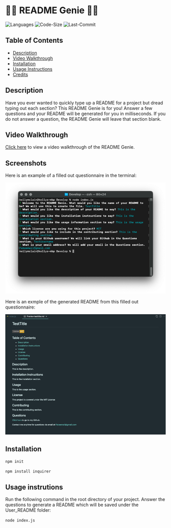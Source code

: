 # :genie_man: README Genie :genie_man:

![Languages](https://img.shields.io/github/languages/top/rucatues/README-Genie)
![Code-Size](https://img.shields.io/github/languages/code-size/rucatues/README-Genie)
![Last-Commit](https://img.shields.io/github/last-commit/rucatues/README-Genie)


## Table of Contents

* [Description](#description)
* [Video Walkthrough](#video-walkthrough)
* [Installation](#installation)
* [Usage Instructions](#usage-instructions)
* [Credits](#credits)


## Description

Have you ever wanted to quickly type up a README for a project but dread typing out each section? This README Genie is for you! Answer a few questions and your README will be generated for you in milliseconds. If you do not answer a question, the README Genie will leave that section blank. 

## Video Walkthrough

[Click here](https://drive.google.com/file/d/13uErwDc3j9GDFtmnDyHeNHIp7fBhRZt0/view) to view a video walkthrough of the README Genie. 

## Screenshots

Here is an example of a filled out questionnaire in the terminal:  

![Terminal-Example](./Develop/assets/TerminalScreenshot.png)  

Here is an exmple of the generated README from this filled out questionnaire:  

![Generated-README-Example](./Develop/assets/READMEPreview.png)


## Installation

`npm init`
  
`npm install inquirer`

## Usage instrutions

Run the following command in the root directory of your project. Answer the questions to generate a README which will be saved under the User_README folder:
  
`node index.js`